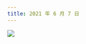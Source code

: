 ```yaml
---
title: 2021 年 6 月 7 日
---
```


![](http://r.photo.store.qq.com/psc?/V12to3FW1Klfn3/TmEUgtj9EK6.7V8ajmQrEB4UEedk0kab*LuhoYSWO22b04HjFzukrdLV83IOmOziRNgjT44B2M80W3RxmWaJefclVk4TCm.2j93DcHqpqSo!/r)
